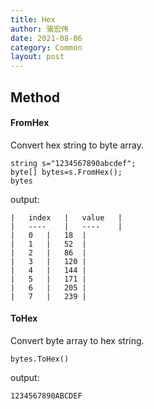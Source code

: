 ```yaml
---
title: Hex
author: 骆宏伟
date: 2021-08-06
category: Common
layout: post
---
```


## Method

#### FromHex
Convert hex string to byte array.
```
string s="1234567890abcdef";
byte[] bytes=s.FromHex();
bytes
```
output:
```
|   index   |   value   |
|   ----    |   ----    |
|   0   |   18  |
|   1   |   52  |
|   2   |   86  |
|   3   |   120 |
|   4   |   144 |
|   5   |   171 |
|   6   |   205 |
|   7   |   239 |

```

#### ToHex
Convert byte array to hex string.
```
bytes.ToHex()
```
output:
```
1234567890ABCDEF
```